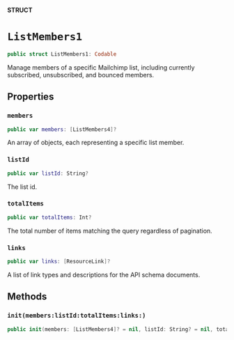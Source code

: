 **STRUCT**

# `ListMembers1`

```swift
public struct ListMembers1: Codable
```

Manage members of a specific Mailchimp list, including currently subscribed, unsubscribed, and bounced members.

## Properties
### `members`

```swift
public var members: [ListMembers4]?
```

An array of objects, each representing a specific list member.

### `listId`

```swift
public var listId: String?
```

The list id.

### `totalItems`

```swift
public var totalItems: Int?
```

The total number of items matching the query regardless of pagination.

### `links`

```swift
public var links: [ResourceLink]?
```

A list of link types and descriptions for the API schema documents.

## Methods
### `init(members:listId:totalItems:links:)`

```swift
public init(members: [ListMembers4]? = nil, listId: String? = nil, totalItems: Int? = nil, links: [ResourceLink]? = nil)
```
